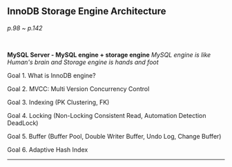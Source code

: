 ## InnoDB Storage Engine Architecture

*p.98 ~ p.142*

<br/>

**MySQL Server - MySQL engine + storage engine**
*MySQL engine is like Human's brain and Storage engine is hands and foot*


Goal 1. What is InnoDB engine?

Goal 2. MVCC: Multi Version Concurrency Control

Goal 3. Indexing (PK Clustering, FK)

Goal 4. Locking (Non-Locking Consistent Read, Automation Detection DeadLock)

Goal 5. Buffer (Buffer Pool, Double Writer Buffer, Undo Log, Change Buffer)

Goal 6. Adaptive Hash Index


---



